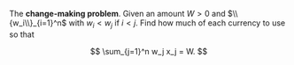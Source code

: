 The **change-making problem**. Given an amount $W>0$ and $\\{w_i\\}_{i=1}^n$ with $w_i < w_j$ if $i < j$. Find how much of each currency to use so that

$$
\sum_{j=1}^n w_j x_j = W.
$$